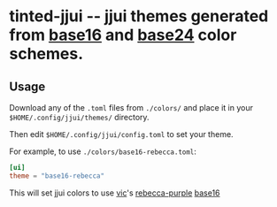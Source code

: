 # tinted-jjui -- jjui themes generated from [base16](https://nico-i.github.io/scheme-viewer/base16/) and [base24](https://nico-i.github.io/scheme-viewer/base24/) color schemes.


## Usage

Download any of the `.toml` files from `./colors/` and place it
in your `$HOME/.config/jjui/themes/` directory.

Then edit `$HOME/.config/jjui/config.toml` to set your theme.

For example, to use `./colors/base16-rebecca.toml`:


```toml
[ui]
theme = "base16-rebecca"
```

This will set jjui colors to use [vic](https://x.com/oeiuwq)'s [rebecca-purple](https://github.com/vic/rebecca-theme) [base16](https://github.com/vic/base16-rebecca)
